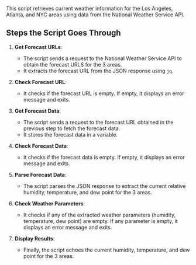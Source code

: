This script retrieves current weather information for the Los Angeles, Atlanta, and NYC areas using data from the National Weather Service API.

## Steps the Script Goes Through

1. **Get Forecast URLs**: 
   - The script sends a request to the National Weather Service API to obtain the forecast URLS for the 3 areas.
   - It extracts the forecast URL from the JSON response using `jq`.

2. **Check Forecast URL**:
   - It checks if the forecast URL is empty. If empty, it displays an error message and exits.

3. **Get Forecast Data**:
   - The script sends a request to the forecast URL obtained in the previous step to fetch the forecast data.
   - It stores the forecast data in a variable.

4. **Check Forecast Data**:
   - It checks if the forecast data is empty. If empty, it displays an error message and exits.

5. **Parse Forecast Data**:
   - The script parses the JSON response to extract the current relative humidity, temperature, and dew point for the 3 areas.

6. **Check Weather Parameters**:
   - It checks if any of the extracted weather parameters (humidity, temperature, dew point) are empty. If any parameter is empty, it displays an error message and exits.

7. **Display Results**:
   - Finally, the script echoes the current humidity, temperature, and dew point for the 3 areas.

